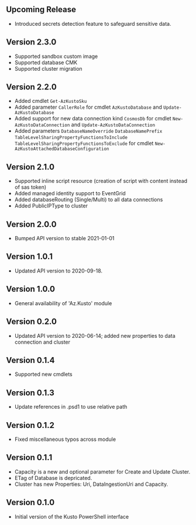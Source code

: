 <!--
    Please leave this section at the top of the change log.

    Changes for the upcoming release should go under the section titled "Upcoming Release", and should adhere to the following format:

    ## Upcoming Release
    * Overview of change #1
        - Additional information about change #1
    * Overview of change #2
        - Additional information about change #2
        - Additional information about change #2
    * Overview of change #3
    * Overview of change #4
        - Additional information about change #4

    ## YYYY.MM.DD - Version X.Y.Z (Previous Release)
    * Overview of change #1
        - Additional information about change #1
-->
## Upcoming Release
* Introduced secrets detection feature to safeguard sensitive data.

## Version 2.3.0
* Supported sandbox custom image
* Supported database CMK
* Supported cluster migration

## Version 2.2.0
* Added cmdlet `Get-AzKustoSku`
* Added parameter `CallerRole` for cmdlet `AzKustoDatabase` and `Update-AzKustoDatabase`
* Added support for new data connection kind `CosmosDb` for cmdlet `New-AzKustoDataConnection` and `Update-AzKustoDataConnection`
* Added parameters `DatabaseNameOverride` `DatabaseNamePrefix` `TableLevelSharingPropertyFunctionsToInclude` `TableLevelSharingPropertyFunctionsToExclude` for cmdlet `New-AzKustoAttachedDatabaseConfiguration`

## Version 2.1.0
* Supported inline script resource (creation of script with content instead of sas token)
* Added managed identity support to EventGrid
* Added databaseRouting (Single/Multi) to all data connections
* Added PublicIPType to cluster

## Version 2.0.0
* Bumped API version to stable 2021-01-01

## Version 1.0.1
* Updated API version to 2020-09-18.

## Version 1.0.0
* General availability of 'Az.Kusto' module

## Version 0.2.0
* Updated API version to 2020-06-14; added new properties to data connection and cluster

## Version 0.1.4
* Supported new cmdlets

## Version 0.1.3
* Update references in .psd1 to use relative path

## Version 0.1.2
* Fixed miscellaneous typos across module

## Version 0.1.1
* Capacity is a new and optional parameter for Create and Update Cluster.
* ETag of Database is depricated.
* Cluster has new Properties: Uri, DataIngestionUri and Capacity.

## Version 0.1.0
* Initial version of the Kusto PowerShell interface
